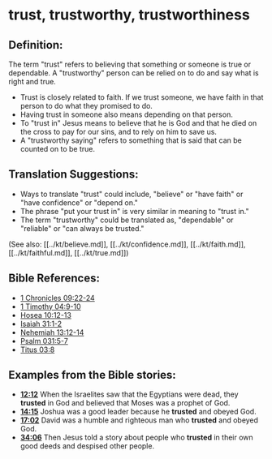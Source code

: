 # trust, trustworthy, trustworthiness #

## Definition: ##

The term "trust" refers to believing that something or someone is true or dependable. A "trustworthy" person can be relied on to do and say what is right and true.

* Trust is closely related to faith. If we trust someone, we have faith in that person to do what they promised to do.
* Having trust in someone also means depending on that person.
* To "trust in" Jesus means to believe that he is God and that he died on the cross to pay for our sins, and to rely on him to save us.
* A "trustworthy saying" refers to something that is said that can be counted on to be true.

## Translation Suggestions: ##

* Ways to translate "trust" could include, "believe" or "have faith" or "have confidence" or "depend on."
* The phrase "put your trust in" is very similar in meaning to "trust in."
* The term "trustworthy" could be translated as, "dependable" or "reliable" or "can always be trusted."

(See also: [[../kt/believe.md]], [[../kt/confidence.md]], [[../kt/faith.md]], [[../kt/faithful.md]], [[../kt/true.md]])

## Bible References: ##

* [1 Chronicles 09:22-24](en/tn/1ch/help/09/22)
* [1 Timothy 04:9-10](en/tn/1ti/help/04/09)
* [Hosea 10:12-13](en/tn/hos/help/10/12)
* [Isaiah 31:1-2](en/tn/isa/help/31/01)
* [Nehemiah 13:12-14](en/tn/neh/help/13/12)
* [Psalm 031:5-7](en/tn/psa/help/31/05)
* [Titus 03:8](en/tn/tit/help/03/08)

## Examples from the Bible stories: ##

* __[12:12](en/tn/obs/help/12/12)__ When the Israelites saw that the Egyptians were dead, they __trusted__  in God and believed that Moses was a prophet of God.
* __[14:15](en/tn/obs/help/14/15)__ Joshua was a good leader because he __trusted__  and obeyed God.
* __[17:02](en/tn/obs/help/17/02)__ David was a humble and righteous man who __trusted__  and obeyed God.
* __[34:06](en/tn/obs/help/34/06)__ Then Jesus told a story about people who __trusted__  in their own good deeds and despised other people.
